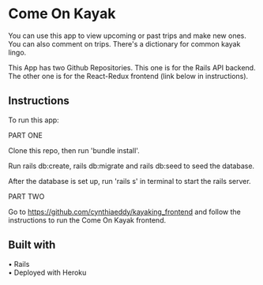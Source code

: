 # Come On Kayak 

You can use this app to view upcoming or past trips and make new ones. You can also comment on trips. There's a dictionary for common kayak lingo.


This App has two Github Repositories. This one is for the Rails API backend. The other one is for the React-Redux frontend (link below in instructions).





## Instructions

To run this app:

PART ONE

Clone this repo, then run 'bundle install'.

Run rails db:create, rails db:migrate and rails db:seed to seed the database.

After the database is set up, run 'rails s' in terminal to start the rails server.

PART TWO

Go to https://github.com/cynthiaeddy/kayaking_frontend and follow the instructions to run the Come On Kayak frontend. 

## Built with

• Rails </br>
• Deployed with Heroku




